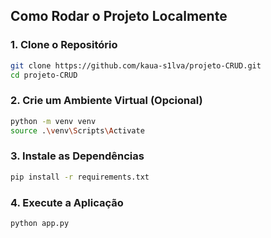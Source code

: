 ## Como Rodar o Projeto Localmente

### 1. Clone o Repositório
```bash
git clone https://github.com/kaua-s1lva/projeto-CRUD.git
cd projeto-CRUD
```

### 2. Crie um Ambiente Virtual (Opcional)
```bash
python -m venv venv
source .\venv\Scripts\Activate
```

### 3. Instale as Dependências
```bash
pip install -r requirements.txt
```

### 4. Execute a Aplicação
```bash
python app.py
```